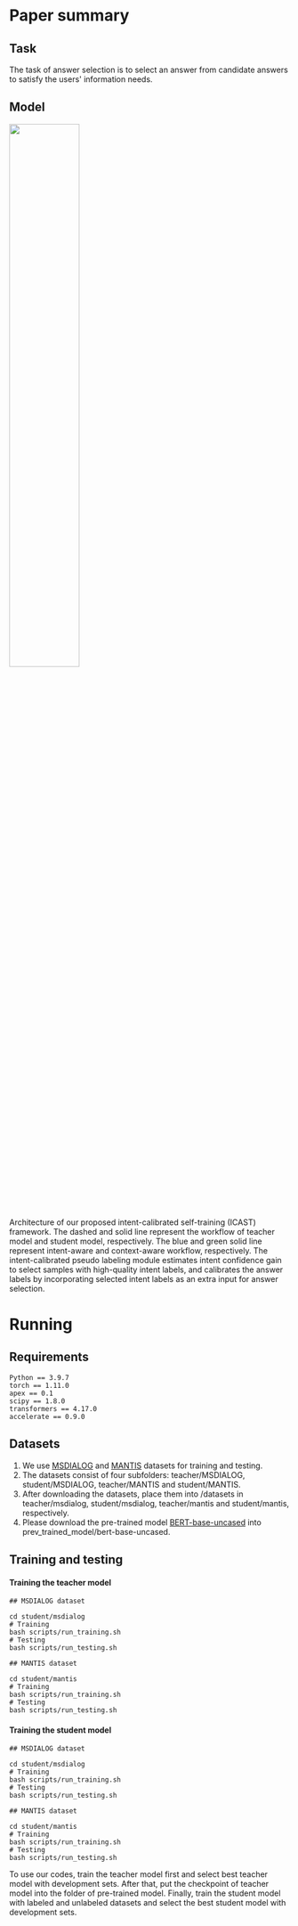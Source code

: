 # Paper summary

## Task

The task of answer selection is to select an answer from candidate answers to satisfy the users' information needs. 

## Model
<img src=./img/Method.png width=50% />

Architecture of our proposed intent-calibrated self-training (ICAST) framework. The dashed and solid line represent the workflow of teacher model and student model, respectively. The blue and green solid line represent intent-aware and context-aware workflow, respectively. The intent-calibrated pseudo labeling module estimates intent confidence gain to select samples with high-quality intent labels, and calibrates the answer labels by incorporating selected intent labels as an extra input for answer selection.

# Running

## Requirements

```
Python == 3.9.7
torch == 1.11.0
apex == 0.1
scipy == 1.8.0
transformers == 4.17.0
accelerate == 0.9.0
```



## Datasets

1. We use [MSDIALOG](https://share.weiyun.com/JezuHlHU) and [MANTIS](https://share.weiyun.com/1ezb9Srg) datasets for training and testing. 
2. The datasets consist of four subfolders: teacher/MSDIALOG, student/MSDIALOG, teacher/MANTIS and student/MANTIS. 
3. After downloading the datasets, place them into /datasets in teacher/msdialog, student/msdialog, teacher/mantis and student/mantis, respectively. 
4. Please download the pre-trained model [BERT-base-uncased](https://huggingface.co/bert-base-uncased) into prev_trained_model/bert-base-uncased. 

## Training and testing

#### Training the teacher model

```
## MSDIALOG dataset

cd student/msdialog
# Training
bash scripts/run_training.sh
# Testing
bash scripts/run_testing.sh
```

```
## MANTIS dataset

cd student/mantis
# Training
bash scripts/run_training.sh
# Testing
bash scripts/run_testing.sh
```



#### Training the student model

```
## MSDIALOG dataset

cd student/msdialog
# Training
bash scripts/run_training.sh
# Testing
bash scripts/run_testing.sh
```

```
## MANTIS dataset

cd student/mantis
# Training
bash scripts/run_training.sh
# Testing
bash scripts/run_testing.sh
```

To use our codes, train the teacher model first and select best teacher model with development sets. After that,  put the checkpoint of teacher model into the folder of pre-trained model. Finally, train the student model with labeled and unlabeled datasets and select the best student model with development sets. 
